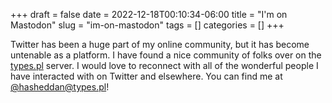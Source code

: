+++ 
draft = false
date = 2022-12-18T00:10:34-06:00
title = "I'm on Mastodon"
slug = "im-on-mastodon"
tags = []
categories = []
+++

Twitter has been a huge part of my online community, but it has become untenable
as a platform. I have found a nice community of folks over on the
[types.pl](https://types.pl) server. I would love to reconnect with all of the
wonderful people I have interacted with on Twitter and elsewhere. You can find
me at [@hasheddan@types.pl](https://types.pl/@hasheddan)!
